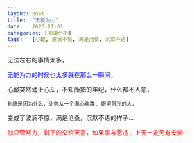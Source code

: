 ```yaml
---
layout: post
title:  "无能为力"
date:   2023-11-01
categories: [阅读分析]
tags:   [心酸, 波澜不惊, 满是沧桑, 沉默不语]
---
```


无法左右的事情太多，

<font color="#0000ff">无能为力的时候也太多就在那么一瞬间，</font>  

心酸突然涌上心头，不知所措的年纪，什么都不人意，

```color
到底是因为什么，让你从一个满心欢喜, 眼里带光的人，
```

变成了波澜不惊，满是沧桑，沉默不语的样子...<br />

<font color="red">你只管努力，剩下的交给天意，如果事与愿违，上天一定另有安排！</font>
